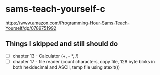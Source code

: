 # sams-teach-yourself-c

https://www.amazon.com/Programming-Hour-Sams-Teach-Yourself/dp/0789751992


## Things I skipped and still should do
- [ ] chapter 13 - Calculator (+, - *, /)
- [ ] chapter 17 - file reader (count characters, copy file, 128 byte bloks in both hexidecimal and ASCII, temp file using atexit())
